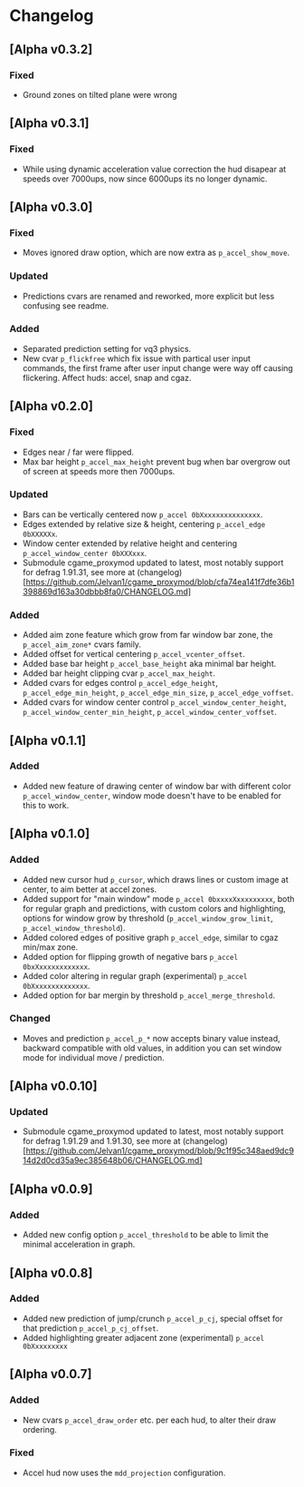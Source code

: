 # Changelog
## [Alpha v0.3.2]
### Fixed
- Ground zones on tilted plane were wrong

## [Alpha v0.3.1]
### Fixed
- While using dynamic acceleration value correction the hud disapear at speeds over 7000ups, now since 6000ups its no longer dynamic.

## [Alpha v0.3.0]
### Fixed
- Moves ignored draw option, which are now extra as `p_accel_show_move`.

### Updated
- Predictions cvars are renamed and reworked, more explicit but less confusing see readme.

### Added
- Separated prediction setting for vq3 physics.
- New cvar `p_flickfree` which fix issue with partical user input commands, the first frame after user input change were way off causing flickering. Affect huds: accel, snap and cgaz.


## [Alpha v0.2.0]
### Fixed
- Edges near / far were flipped.
- Max bar height `p_accel_max_height` prevent bug when bar overgrow out of screen at speeds more then 7000ups.

### Updated
- Bars can be vertically centered now `p_accel 0bXxxxxxxxxxxxxxx`.
- Edges extended by relative size & height, centering `p_accel_edge 0bXXXXXx`.
- Window center extended by relative height and centering `p_accel_window_center 0bXXXxxx`.
- Submodule cgame_proxymod updated to latest, most notably support for defrag 1.91.31, see more at (changelog)[https://github.com/Jelvan1/cgame_proxymod/blob/cfa74ea141f7dfe36b1398869d163a30dbbb8fa0/CHANGELOG.md]

### Added
- Added aim zone feature which grow from far window bar zone, the `p_accel_aim_zone*` cvars family.
- Added offset for vertical centering `p_accel_vcenter_offset`.
- Added base bar height `p_accel_base_height` aka minimal bar height.
- Added bar height clipping cvar `p_accel_max_height`.
- Added cvars for edges control `p_accel_edge_height`, `p_accel_edge_min_height`, `p_accel_edge_min_size`, `p_accel_edge_voffset`.
- Added cvars for window center control `p_accel_window_center_height`, `p_accel_window_center_min_height`, `p_accel_window_center_voffset`.


## [Alpha v0.1.1]
### Added
- Added new feature of drawing center of window bar with different color `p_accel_window_center`, window mode doesn't have to be enabled for this to work.

## [Alpha v0.1.0]
### Added
- Added new cursor hud `p_cursor`, which draws lines or custom image at center, to aim better at accel zones.
- Added support for "main window" mode `p_accel 0bxxxxXxxxxxxxxx`, both for regular graph and predictions, with custom colors and highlighting, options for window grow by threshold (`p_accel_window_grow_limit`, `p_accel_window_threshold`).
- Added colored edges of positive graph `p_accel_edge`, similar to cgaz min/max zone.
- Added option for flipping growth of negative bars `p_accel 0bxXxxxxxxxxxxxx`.
- Added color altering in regular graph (experimental) `p_accel 0bXxxxxxxxxxxxxx`.
- Added option for bar mergin by threshold `p_accel_merge_threshold`.

### Changed
- Moves and prediction `p_accel_p_*` now accepts binary value instead, backward compatible with old values, in addition you can set window mode for individual move / prediction.

## [Alpha v0.0.10]
### Updated
- Submodule cgame_proxymod updated to latest, most notably support for defrag 1.91.29 and 1.91.30, see more at (changelog)[https://github.com/Jelvan1/cgame_proxymod/blob/9c1f95c348aed9dc914d2d0cd35a9ec385648b06/CHANGELOG.md]

## [Alpha v0.0.9]
### Added
- Added new config option `p_accel_threshold` to be able to limit the minimal acceleration in graph.

## [Alpha v0.0.8]
### Added
- Added new prediction of jump/crunch `p_accel_p_cj`, special offset for that prediction `p_accel_p_cj_offset`.
- Added highlighting greater adjacent zone (experimental) `p_accel 0bXxxxxxxxx`


## [Alpha v0.0.7]
### Added
- New cvars `p_accel_draw_order` etc. per each hud, to alter their draw ordering.

### Fixed
- Accel hud now uses the `mdd_projection` configuration.
